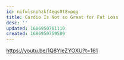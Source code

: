 ```yaml
---
id: nifwlsnphzkf4egs0t8vpqg
title: Cardio Is Not so Great for Fat Loss
desc: ''
updated: 1686950761110
created: 1686950759509
---
```


https://youtu.be/1Q8YleZYOXU?t=161